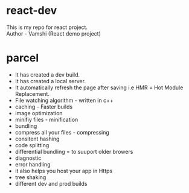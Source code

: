 # react-dev
This is my repo for react project.
<br/>
Author - Vamshi (React demo project)

# parcel
- It has created a dev build.
- It has created a local server.
- It automatically refresh the page after saving i.e HMR = Hot Module Replacement.
- File watching algorithm - written in c++
- caching - Faster builds
- image optimization
- minifiy files - minification
- bundling
- compress all your files - compressing
- consitent hashing
- code splitting
- differential bundling = to suuport older browers
- diagnostic
- error handling
- it also helps you host your app in Https
- tree shaking
- different dev and prod builds

